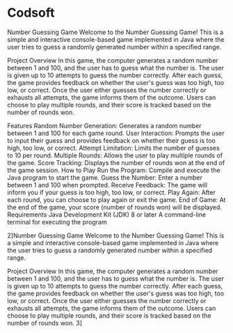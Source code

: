# Codsoft

Number Guessing Game
Welcome to the Number Guessing Game! This is a simple and interactive console-based game implemented in Java where the user tries to guess a randomly generated number within a specified range.

Project Overview
In this game, the computer generates a random number between 1 and 100, and the user has to guess what the number is. The user is given up to 10 attempts to guess the number correctly. After each guess, the game provides feedback on whether the user's guess was too high, too low, or correct. Once the user either guesses the number correctly or exhausts all attempts, the game informs them of the outcome. Users can choose to play multiple rounds, and their score is tracked based on the number of rounds won.

Features
Random Number Generation: Generates a random number between 1 and 100 for each game round.
User Interaction: Prompts the user to input their guess and provides feedback on whether their guess is too high, too low, or correct.
Attempt Limitation: Limits the number of guesses to 10 per round.
Multiple Rounds: Allows the user to play multiple rounds of the game.
Score Tracking: Displays the number of rounds won at the end of the game session.
How to Play
Run the Program: Compile and execute the Java program to start the game.
Guess the Number: Enter a number between 1 and 100 when prompted.
Receive Feedback: The game will inform you if your guess is too high, too low, or correct.
Play Again: After each round, you can choose to play again or exit the game.
End of Game: At the end of the game, your score (number of rounds won) will be displayed.
Requirements
Java Development Kit (JDK) 8 or later
A command-line terminal for executing the program


2]Number Guessing Game
Welcome to the Number Guessing Game! This is a simple and interactive console-based game implemented in Java where the user tries to guess a randomly generated number within a specified range.

Project Overview
In this game, the computer generates a random number between 1 and 100, and the user has to guess what the number is. The user is given up to 10 attempts to guess the number correctly. After each guess, the game provides feedback on whether the user's guess was too high, too low, or correct. Once the user either guesses the number correctly or exhausts all attempts, the game informs them of the outcome. Users can choose to play multiple rounds, and their score is tracked based on the number of rounds won.
3]
